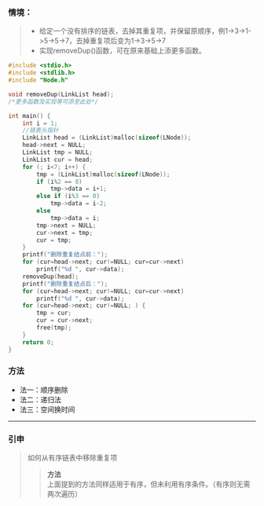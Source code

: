 ### 情境：

> - 给定一个没有排序的链表，去掉其重复项，并保留原顺序，例1->3->1->5->5->7，去掉重复项后变为1->3->5->7
> - 实现removeDup()函数，可在原来基础上添更多函数。

```C++
#include <stdio.h>
#include <stdlib.h>
#include "Node.h"

void removeDup(LinkList head);
/*更多函数及实现等可添至此处*/

int main() {
	int i = 1;
	//链表头指针
	LinkList head = (LinkList)malloc(sizeof(LNode));
	head->next = NULL;
	LinkList tmp = NULL;
	LinkList cur = head;
	for (; i<7; i++) {
		tmp = (LinkList)malloc(sizeof(LNode));
		if (i%2 == 0)
			tmp->data = i+1;
		else if (i%3 == 0)
			tmp->data = i-2;
		else 
			tmp->data = i;
		tmp->next = NULL;
		cur->next = tmp;
		cur = tmp;
	}
	printf("删除重复结点前：");
	for (cur=head->next; cur!=NULL; cur=cur->next)
		printf("%d ", cur->data);
	removeDup(head);
	printf("删除重复结点后：");
	for (cur=head->next; cur!=NULL; cur=cur->next)
		printf("%d ", cur->data);
	for (cur=head->next; cur!=NULL; ) {
		tmp = cur;
		cur = cur->next;
		free(tmp);
	}
	return 0;
}
```

### 方法
- 法一：顺序删除
- 法二：递归法
- 法三：空间换时间

---
### 引申

> 如何从有序链表中移除重复项
> > **方法**  
> > 上面提到的方法同样适用于有序，但未利用有序条件。（有序则无需两次遍历）
